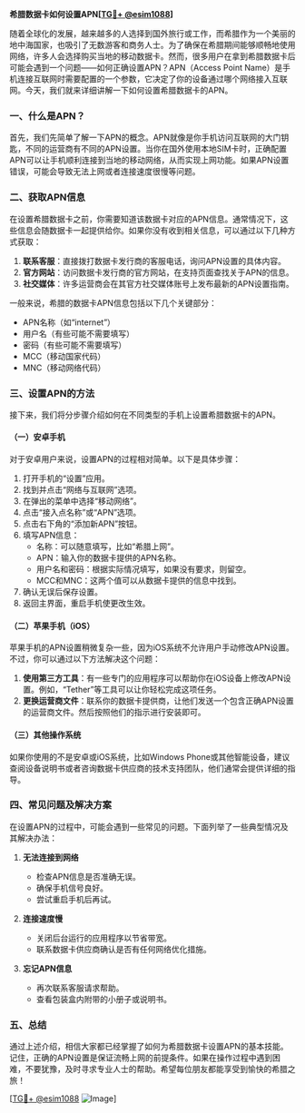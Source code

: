 **希腊数据卡如何设置APN[[TG💪+ @esim1088](https://t.me/s/esim1088)]**

随着全球化的发展，越来越多的人选择到国外旅行或工作，而希腊作为一个美丽的地中海国家，也吸引了无数游客和商务人士。为了确保在希腊期间能够顺畅地使用网络，许多人会选择购买当地的移动数据卡。然而，很多用户在拿到希腊数据卡后可能会遇到一个问题——如何正确设置APN？APN（Access Point Name）是手机连接互联网时需要配置的一个参数，它决定了你的设备通过哪个网络接入互联网。今天，我们就来详细讲解一下如何设置希腊数据卡的APN。

### 一、什么是APN？

首先，我们先简单了解一下APN的概念。APN就像是你手机访问互联网的大门钥匙，不同的运营商有不同的APN设置。当你在国外使用本地SIM卡时，正确配置APN可以让手机顺利连接到当地的移动网络，从而实现上网功能。如果APN设置错误，可能会导致无法上网或者连接速度很慢等问题。

### 二、获取APN信息

在设置希腊数据卡之前，你需要知道该数据卡对应的APN信息。通常情况下，这些信息会随数据卡一起提供给你。如果你没有收到相关信息，可以通过以下几种方式获取：

1. **联系客服**：直接拨打数据卡发行商的客服电话，询问APN设置的具体内容。
2. **官方网站**：访问数据卡发行商的官方网站，在支持页面查找关于APN的信息。
3. **社交媒体**：许多运营商会在其官方社交媒体账号上发布最新的APN设置指南。

一般来说，希腊的数据卡APN信息包括以下几个关键部分：
- APN名称（如“internet”）
- 用户名（有些可能不需要填写）
- 密码（有些可能不需要填写）
- MCC（移动国家代码）
- MNC（移动网络代码）

### 三、设置APN的方法

接下来，我们将分步骤介绍如何在不同类型的手机上设置希腊数据卡的APN。

#### （一）安卓手机

对于安卓用户来说，设置APN的过程相对简单。以下是具体步骤：

1. 打开手机的“设置”应用。
2. 找到并点击“网络与互联网”选项。
3. 在弹出的菜单中选择“移动网络”。
4. 点击“接入点名称”或“APN”选项。
5. 点击右下角的“添加新APN”按钮。
6. 填写APN信息：
   - 名称：可以随意填写，比如“希腊上网”。
   - APN：输入你的数据卡提供的APN名称。
   - 用户名和密码：根据实际情况填写，如果没有要求，则留空。
   - MCC和MNC：这两个值可以从数据卡提供的信息中找到。
7. 确认无误后保存设置。
8. 返回主界面，重启手机使更改生效。

#### （二）苹果手机（iOS）

苹果手机的APN设置稍微复杂一些，因为iOS系统不允许用户手动修改APN设置。不过，你可以通过以下方法解决这个问题：

1. **使用第三方工具**：有一些专门的应用程序可以帮助你在iOS设备上修改APN设置。例如，“Tether”等工具可以让你轻松完成这项任务。
2. **更换运营商文件**：联系你的数据卡提供商，让他们发送一个包含正确APN设置的运营商文件。然后按照他们的指示进行安装即可。

#### （三）其他操作系统

如果你使用的不是安卓或iOS系统，比如Windows Phone或其他智能设备，建议查阅设备说明书或者咨询数据卡供应商的技术支持团队，他们通常会提供详细的指导。

### 四、常见问题及解决方案

在设置APN的过程中，可能会遇到一些常见的问题。下面列举了一些典型情况及其解决办法：

1. **无法连接到网络**
   - 检查APN信息是否准确无误。
   - 确保手机信号良好。
   - 尝试重启手机后再试。

2. **连接速度慢**
   - 关闭后台运行的应用程序以节省带宽。
   - 联系数据卡供应商确认是否有任何网络优化措施。

3. **忘记APN信息**
   - 再次联系客服请求帮助。
   - 查看包装盒内附带的小册子或说明书。

### 五、总结

通过上述介绍，相信大家都已经掌握了如何为希腊数据卡设置APN的基本技能。记住，正确的APN设置是保证流畅上网的前提条件。如果在操作过程中遇到困难，不要犹豫，及时寻求专业人士的帮助。希望每位朋友都能享受到愉快的希腊之旅！

[[TG💪+ @esim1088](https://t.me/s/esim1088) ![Image](https://i.postimg.cc/4NQfJmqS/Snipaste-2025-05-13-00-14-12.png)]